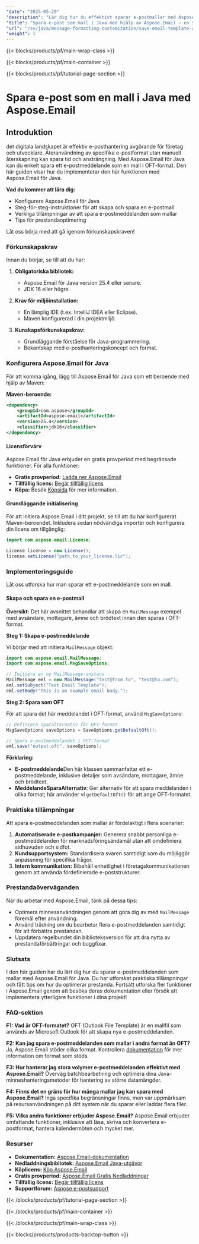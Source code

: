 ```yaml
---
"date": "2025-05-29"
"description": "Lär dig hur du effektivt sparar e-postmallar med Aspose.Email för Java. Den här guiden innehåller steg-för-steg-instruktioner, praktiska applikationer och prestandatips."
"title": "Spara e-post som mall i Java med hjälp av Aspose.Email – en steg-för-steg-guide"
"url": "/sv/java/message-formatting-customization/save-email-template-aspose-java-guide/"
"weight": 1
---
```


{{< blocks/products/pf/main-wrap-class >}}

{{< blocks/products/pf/main-container >}}

{{< blocks/products/pf/tutorial-page-section >}}
# Spara e-post som en mall i Java med Aspose.Email

## Introduktion

det digitala landskapet är effektiv e-posthantering avgörande för företag och utvecklare. Återanvändning av specifika e-postformat utan manuell återskapning kan spara tid och ansträngning. Med Aspose.Email för Java kan du enkelt spara ett e-postmeddelande som en mall i OFT-format. Den här guiden visar hur du implementerar den här funktionen med Aspose.Email för Java.

**Vad du kommer att lära dig:**
- Konfigurera Aspose.Email för Java
- Steg-för-steg-instruktioner för att skapa och spara en e-postmall
- Verkliga tillämpningar av att spara e-postmeddelanden som mallar
- Tips för prestandaoptimering

Låt oss börja med att gå igenom förkunskapskraven!

### Förkunskapskrav

Innan du börjar, se till att du har:

1. **Obligatoriska bibliotek:**
   - Aspose.Email för Java version 25.4 eller senare.
   - JDK 16 eller högre.

2. **Krav för miljöinstallation:**
   - En lämplig IDE (t.ex. IntelliJ IDEA eller Eclipse).
   - Maven konfigurerad i din projektmiljö.

3. **Kunskapsförkunskapskrav:**
   - Grundläggande förståelse för Java-programmering.
   - Bekantskap med e-posthanteringskoncept och format.

### Konfigurera Aspose.Email för Java

För att komma igång, lägg till Aspose.Email för Java som ett beroende med hjälp av Maven:

**Maven-beroende:**

```xml
<dependency>
    <groupId>com.aspose</groupId>
    <artifactId>aspose-email</artifactId>
    <version>25.4</version>
    <classifier>jdk16</classifier>
</dependency>
```

#### Licensförvärv

Aspose.Email för Java erbjuder en gratis provperiod med begränsade funktioner. För alla funktioner:
- **Gratis provperiod:** [Ladda ner Aspose.Email](https://releases.aspose.com/email/java/)
- **Tillfällig licens:** [Begär tillfällig licens](https://purchase.aspose.com/temporary-license/)
- **Köpa:** Besök [Köpsida](https://purchase.aspose.com/buy) för mer information.

#### Grundläggande initialisering

För att initiera Aspose.Email i ditt projekt, se till att du har konfigurerat Maven-beroendet. Inkludera sedan nödvändiga importer och konfigurera din licens om tillgänglig:

```java
import com.aspose.email.License;

License license = new License();
license.setLicense("path_to_your_license.lic");
```

### Implementeringsguide

Låt oss utforska hur man sparar ett e-postmeddelande som en mall.

#### Skapa och spara en e-postmall

**Översikt:** Det här avsnittet behandlar att skapa en `MailMessage` exempel med avsändare, mottagare, ämne och brödtext innan den sparas i OFT-format.

**Steg 1: Skapa e-postmeddelande**

Vi börjar med att initiera `MailMessage` objekt:

```java
import com.aspose.email.MailMessage;
import com.aspose.email.MsgSaveOptions;

// Initiera en ny MailMessage-instans
MailMessage eml = new MailMessage("test@from.to", "test@to.com");
eml.setSubject("Test Email Template");
eml.setBody("This is an example email body.");
```

**Steg 2: Spara som OFT**

För att spara det här meddelandet i OFT-format, använd `MsgSaveOptions`:

```java
// Definiera sparalternativ för OFT-format
MsgSaveOptions saveOptions = SaveOptions.getDefaultOft();

// Spara e-postmeddelandet i OFT-format
eml.save("output.oft", saveOptions);
```

**Förklaring:** 
- **E-postmeddelande**Den här klassen sammanfattar ett e-postmeddelande, inklusive detaljer som avsändare, mottagare, ämne och brödtext.
- **MeddelandeSparaAlternativ**: Ger alternativ för att spara meddelanden i olika format; här använder vi `getDefaultOft()` för att ange OFT-formatet.

### Praktiska tillämpningar

Att spara e-postmeddelanden som mallar är fördelaktigt i flera scenarier:
1. **Automatiserade e-postkampanjer:** Generera snabbt personliga e-postmeddelanden för marknadsföringsändamål utan att omdefiniera sidhuvuden och sidfot.
2. **Kundsupportsystem:** Standardisera svaren samtidigt som du möjliggör anpassning för specifika frågor.
3. **Intern kommunikation:** Bibehåll enhetlighet i företagskommunikationen genom att använda fördefinierade e-poststrukturer.

### Prestandaöverväganden

När du arbetar med Aspose.Email, tänk på dessa tips:
- Optimera minnesanvändningen genom att göra dig av med `MailMessage` föremål efter användning.
- Använd trådning om du bearbetar flera e-postmeddelanden samtidigt för att förbättra prestandan.
- Uppdatera regelbundet din biblioteksversion för att dra nytta av prestandaförbättringar och buggfixar.

### Slutsats

I den här guiden har du lärt dig hur du sparar e-postmeddelanden som mallar med Aspose.Email för Java. Du har utforskat praktiska tillämpningar och fått tips om hur du optimerar prestanda. Fortsätt utforska fler funktioner i Aspose.Email genom att besöka deras dokumentation eller försök att implementera ytterligare funktioner i dina projekt!

### FAQ-sektion

**F1: Vad är OFT-formatet?**
OFT (Outlook File Template) är en mallfil som används av Microsoft Outlook för att skapa nya e-postmeddelanden.

**F2: Kan jag spara e-postmeddelanden som mallar i andra format än OFT?**
Ja, Aspose.Email stöder olika format. Kontrollera [dokumentation](https://reference.aspose.com/email/java/) för mer information om format som stöds.

**F3: Hur hanterar jag stora volymer e-postmeddelanden effektivt med Aspose.Email?**
Överväg batchbearbetning och optimera dina Java-minneshanteringsmetoder för hantering av större datamängder.

**F4: Finns det en gräns för hur många mallar jag kan spara med Aspose.Email?**
Inga specifika begränsningar finns, men var uppmärksam på resursanvändningen på ditt system när du sparar eller laddar flera filer.

**F5: Vilka andra funktioner erbjuder Aspose.Email?**
Aspose.Email erbjuder omfattande funktioner, inklusive att läsa, skriva och konvertera e-postformat, hantera kalendermöten och mycket mer.

### Resurser
- **Dokumentation:** [Aspose.Email-dokumentation](https://reference.aspose.com/email/java/)
- **Nedladdningsbibliotek:** [Aspose.Email Java-utgåvor](https://releases.aspose.com/email/java/)
- **Köplicens:** [Köp Aspose.Email](https://purchase.aspose.com/buy)
- **Gratis provperiod:** [Aspose.Email Gratis Nedladdningar](https://releases.aspose.com/email/java/)
- **Tillfällig licens:** [Begär tillfällig licens](https://purchase.aspose.com/temporary-license/)
- **Supportforum:** [Aspose e-postsupport](https://forum.aspose.com/c/email/10)

{{< /blocks/products/pf/tutorial-page-section >}}

{{< /blocks/products/pf/main-container >}}

{{< /blocks/products/pf/main-wrap-class >}}

{{< blocks/products/products-backtop-button >}}